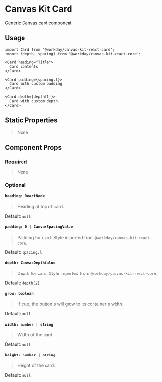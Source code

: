 # Canvas Kit Card

Generic Canvas card component

## Usage

```tsx
import Card from '@workday/canvas-kit-react-card';
import {depth, spacing} from '@workday/canvas-kit-react-core';

<Card heading="Title">
  Card contents
</Card>

<Card padding={spacing.l}>
  Card with custom padding
</Card>

<Card depth={depth[1]}>
  Card with custom depth
</Card>
```

## Static Properties

> None

## Component Props

### Required

> None

### Optional

#### `heading: ReactNode`

> Heading at top of card.

Default: `null`

#### `padding: 0 | CanvasSpacingValue`

> Padding for card. Style imported from `@workday/canvas-kit-react-core`.

Default: `spacing.l`

#### `depth: CanvasDepthValue`

> Depth for card. Style imported from `@workday/canvas-kit-react-core`.

Default: `depth[2]`

#### `grow: boolean`

> If true, the button's will grow to its container's width.

Default: `null`

#### `width: number | string`

> Width of the card.

Default: `null`

#### `height: number | string`

> Height of the card.

Default: `null`
